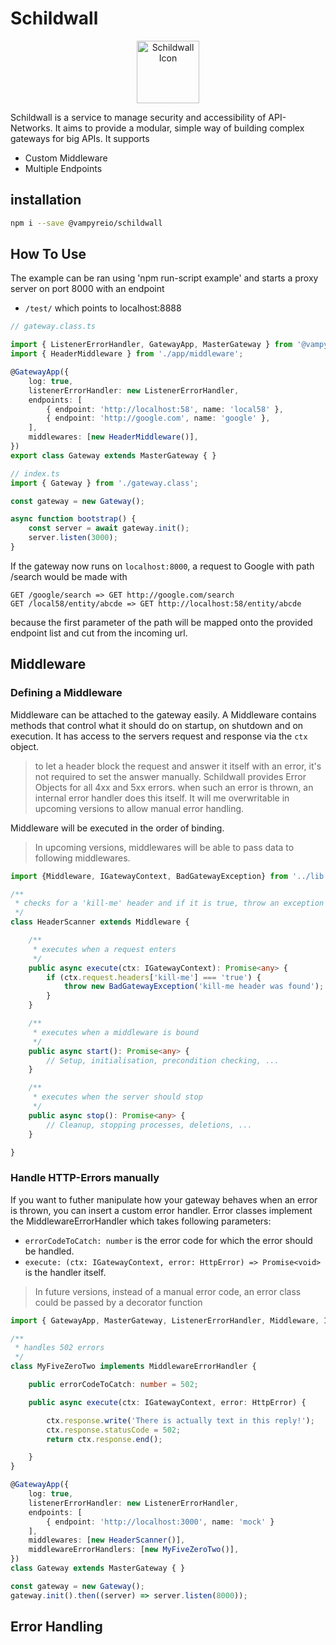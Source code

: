 # Schildwall

<p align="center">
  <img height="100px" src="https://user-images.githubusercontent.com/12459210/59879324-b9a78e00-93aa-11e9-8068-06fe50ab6754.png?raw=true" alt="Schildwall Icon"/>
</p>

Schildwall is a service to manage security and accessibility of API-Networks.
It aims to provide a modular, simple way of building complex gateways for big APIs.
It supports

* Custom Middleware
* Multiple Endpoints

## installation
```bash
npm i --save @vampyreio/schildwall
```

## How To Use
The example can be ran using 'npm run-script example' and starts a proxy server on port 8000 with an endpoint

* `/test/` which points to localhost:8888

```typescript
// gateway.class.ts

import { ListenerErrorHandler, GatewayApp, MasterGateway } from '@vampyreio/schildwall';
import { HeaderMiddleware } from './app/middleware';

@GatewayApp({
    log: true,
    listenerErrorHandler: new ListenerErrorHandler,
    endpoints: [
        { endpoint: 'http://localhost:58', name: 'local58' },
        { endpoint: 'http://google.com', name: 'google' },
    ],
    middlewares: [new HeaderMiddleware()],
})
export class Gateway extends MasterGateway { }

// index.ts
import { Gateway } from './gateway.class';

const gateway = new Gateway();

async function bootstrap() {
    const server = await gateway.init();
    server.listen(3000);
}

```

If the gateway now runs on `localhost:8000`, a request to Google with path /search would be made with
```
GET /google/search => GET http://google.com/search
GET /local58/entity/abcde => GET http://localhost:58/entity/abcde
```
because the first parameter of the path will be mapped onto the provided endpoint list and cut from the incoming url.


## Middleware

### Defining a Middleware
Middleware can be attached to the gateway easily. 
A Middleware contains methods that control what it should do on startup, on shutdown and on execution.
It has access to the servers request and response via the `ctx` object. 

> to let a header block the request and answer it itself with an error, it's not required to set the answer manually.
> Schildwall provides Error Objects for all 4xx and 5xx errors. 
> when such an error is thrown, an internal error handler does this itself. 
> It will me overwritable in upcoming versions to allow manual error handling.

Middleware will be executed in the order of binding.

> In upcoming versions, middlewares will be able to pass data to following middlewares.

```typescript
import {Middleware, IGatewayContext, BadGatewayException} from '../lib';

/**
 * checks for a 'kill-me' header and if it is true, throw an exception
 */
class HeaderScanner extends Middleware {

    /**
     * executes when a request enters
     */
    public async execute(ctx: IGatewayContext): Promise<any> {
        if (ctx.request.headers['kill-me'] === 'true') {
            throw new BadGatewayException('kill-me header was found');
        }
    }

    /**
     * executes when a middleware is bound
     */
    public async start(): Promise<any> {
        // Setup, initialisation, precondition checking, ...
    }

    /**
     * executes when the server should stop
     */
    public async stop(): Promise<any> { 
        // Cleanup, stopping processes, deletions, ...
    }

}
```

### Handle HTTP-Errors manually
If you want to futher manipulate how your gateway behaves when an error is thrown, you can insert a custom error handler.
Error classes implement the MiddlewareErrorHandler which takes following parameters:

* `errorCodeToCatch: number` is the error code for which the error should be handled.
* `execute: (ctx: IGatewayContext, error: HttpError) => Promise<void>` is the handler itself.

> In future versions, instead of a manual error code, an error class could be passed by a decorator function

```typescript
import { GatewayApp, MasterGateway, ListenerErrorHandler, Middleware, IGatewayContext, BadGatewayException, MiddlewareErrorHandler, HttpError } from '../lib';

/**
 * handles 502 errors 
 */
class MyFiveZeroTwo implements MiddlewareErrorHandler {

    public errorCodeToCatch: number = 502;

    public async execute(ctx: IGatewayContext, error: HttpError) {

        ctx.response.write('There is actually text in this reply!');
        ctx.response.statusCode = 502;
        return ctx.response.end();

    }
}

@GatewayApp({
    log: true,
    listenerErrorHandler: new ListenerErrorHandler,
    endpoints: [
        { endpoint: 'http://localhost:3000', name: 'mock' }
    ],
    middlewares: [new HeaderScanner()],
    middlewareErrorHandlers: [new MyFiveZeroTwo()],
})
class Gateway extends MasterGateway { }

const gateway = new Gateway();
gateway.init().then((server) => server.listen(8000));
```

## Error Handling
